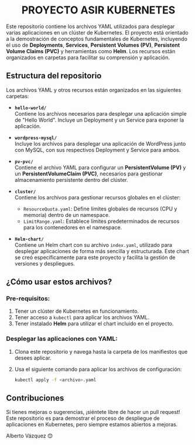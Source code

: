 <h1 align="center">PROYECTO ASIR KUBERNETES</h1>

Este repositorio contiene los archivos YAML utilizados para desplegar varias aplicaciones en un clúster de Kubernetes. El proyecto está orientado a la demostración de conceptos fundamentales de Kubernetes, incluyendo el uso de **Deployments**, **Services**, **Persistent Volumes (PV)**, **Persistent Volume Claims (PVC)** y herramientas como **Helm**. Los recursos están organizados en carpetas para facilitar su comprensión y aplicación.

## Estructura del repositorio

Los archivos YAML y otros recursos están organizados en las siguientes carpetas:

- **`hello-world/`**  
  Contiene los archivos necesarios para desplegar una aplicación simple de "Hello World". Incluye un Deployment y un Service para exponer la aplicación.

- **`wordpress-mysql/`**  
  Incluye los archivos para desplegar una aplicación de WordPress junto con MySQL, con sus respectivos Deployment y Service para ambos.

- **`pv-pvc/`**  
  Contiene el archivo YAML para configurar un **PersistentVolume (PV)** y un **PersistentVolumeClaim (PVC)**, necesarios para gestionar almacenamiento persistente dentro del clúster.

- **`cluster/`**  
  Contiene los archivos para gestionar recursos globales en el clúster:
  - `ResourceQuota.yaml`: Define límites globales de recursos (CPU y memoria) dentro de un namespace.
  - `LimitRange.yaml`: Establece límites predeterminados de recursos para los contenedores en el namespace.

- **`Helm-chart/`**  
  Contiene un Helm chart con su archivo `index.yaml`, utilizado para desplegar aplicaciones de forma más sencilla y estructurada. Este chart se creó específicamente para este proyecto y facilita la gestión de versiones y despliegues.

## ¿Cómo usar estos archivos?

### Pre-requisitos:
1. Tener un clúster de Kubernetes en funcionamiento.
2. Tener acceso a `kubectl` para aplicar los archivos YAML.
3. Tener instalado **Helm** para utilizar el chart incluido en el proyecto.

### Desplegar las aplicaciones con YAML:
1. Clona este repositorio y navega hasta la carpeta de los manifiestos que desees aplicar.
2. Usa el siguiente comando para aplicar los archivos de configuración:

   ```bash
   kubectl apply -f <archivo>.yaml

   ```

## Contribuciones

Si tienes mejoras o sugerencias, ¡siéntete libre de hacer un pull request! Este repositorio es para demostrar el proceso de despliegue de aplicaciones en Kubernetes, pero siempre estamos abiertos a mejoras.


Alberto Vázquez 😊
